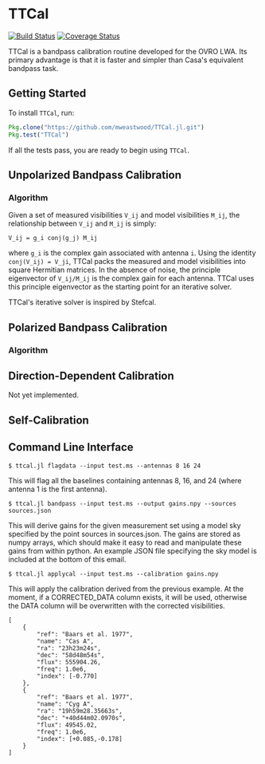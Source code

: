 # TTCal

[![Build Status](https://travis-ci.org/mweastwood/TTCal.jl.svg?branch=master)](https://travis-ci.org/mweastwood/TTCal.jl)
[![Coverage Status](https://coveralls.io/repos/mweastwood/TTCal.jl/badge.svg?branch=master)](https://coveralls.io/r/mweastwood/TTCal.jl?branch=master)

TTCal is a bandpass calibration routine developed for the OVRO LWA. Its primary advantage is that it is faster and simpler than Casa's equivalent bandpass task.

## Getting Started

To install `TTCal`, run:
```julia
Pkg.clone("https://github.com/mweastwood/TTCal.jl.git")
Pkg.test("TTCal")
```
If all the tests pass, you are ready to begin using `TTCal`.

## Unpolarized Bandpass Calibration
### Algorithm
Given a set of measured visibilities `V_ij` and model visibilities `M_ij`, the relationship between `V_ij` and `M_ij` is simply:
```
V_ij = g_i conj(g_j) M_ij
```
where `g_i` is the complex gain associated with antenna `i`. Using the identity `conj(V_ij) = V_ji`, TTCal packs the measured and model visibilities into square Hermitian matrices. In the absence of noise, the principle eigenvector of `V_ij/M_ij` is the complex gain for each antenna. TTCal uses this principle eigenvector as the starting point for an iterative solver.

TTCal's iterative solver is inspired by Stefcal.

## Polarized Bandpass Calibration
### Algorithm

## Direction-Dependent Calibration

Not yet implemented.

## Self-Calibration

## Command Line Interface

    $ ttcal.jl flagdata --input test.ms --antennas 8 16 24

This will flag all the baselines containing antennas 8, 16, and 24 (where antenna 1 is the first antenna).

    $ ttcal.jl bandpass --input test.ms --output gains.npy --sources sources.json

This will derive gains for the given measurement set using a model sky specified by the point sources in sources.json. The gains are stored as numpy arrays, which should make it easy to read and manipulate these gains from within python. An example JSON file specifying the sky model is included at the bottom of this email.

    $ ttcal.jl applycal --input test.ms --calibration gains.npy

This will apply the calibration derived from the previous example. At the moment, if a CORRECTED_DATA column exists, it will be used, otherwise the DATA column will be overwritten with the corrected visibilities.


```
[
    {
        "ref": "Baars et al. 1977",
        "name": "Cas A",
        "ra": "23h23m24s",
        "dec": "58d48m54s",
        "flux": 555904.26,
        "freq": 1.0e6,
        "index": [-0.770]
    }, 
    {
        "ref": "Baars et al. 1977",
        "name": "Cyg A",
        "ra": "19h59m28.35663s",
        "dec": "+40d44m02.0970s",
        "flux": 49545.02,
        "freq": 1.0e6,
        "index": [+0.085,-0.178]
    }
]
```
